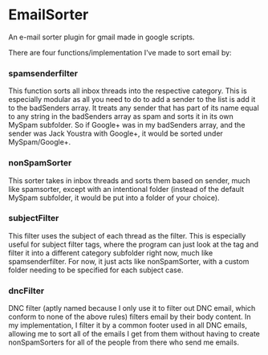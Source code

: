 EmailSorter
===========

An e-mail sorter plugin for gmail made in google scripts.

There are four functions/implementation I've made to sort email by:

### spamsenderfilter
  This function sorts all inbox threads into the respective category. This is especially modular as all you need to do to add a sender to the list is add it to the badSenders array. It treats any sender that has part of its name equal to any string in the badSenders array as spam and sorts it in its own MySpam subfolder.
  So if Google+ was in my badSenders array, and the sender was Jack Youstra with Google+, it would be sorted under MySpam/Google+.

### nonSpamSorter
  This sorter takes in inbox threads and sorts them based on sender, much like spamsorter, except with an intentional folder (instead of the default MySpam subfolder, it would be put into a folder of your choice).
  
### subjectFilter
  This filter uses the subject of each thread as the filter. This is especially useful for subject filter tags, where the program can just look at the tag and filter it into a different category subfolder right now, much like spamsenderfilter. For now, it just acts like nonSpamSorter, with a custom folder needing to be specified for each subject case.
  
### dncFilter
  DNC filter (aptly named because I only use it to filter out DNC email, which conform to none of the above rules) filters email by their body content. In my implementation, I filter it by a common footer used in all DNC emails, allowing me to sort all of the emails I get from them without having to create nonSpamSorters for all of the people from there who send me emails.
